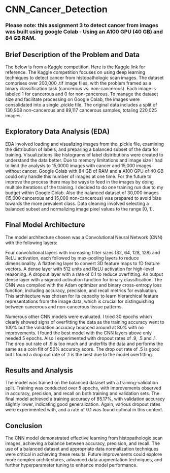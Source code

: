 # CNN_Cancer_Detection

### Please note: this assignment 3 to detect cancer from images was built using google Colab - Using an A100 GPU (40 GB) and 84 GB RAM.

## Brief Description of the Problem and Data
The below is from a Kaggle competition. Here is the Kaggle link for reference.
The Kaggle competition focuses on using deep learning techniques to detect cancer from histopathologic scan images. The dataset comprises over 200,000 .tif image files, with the problem framed as a binary classification task (cancerous vs. non-cancerous). Each image is labeled 1 for cancerous and 0 for non-cancerous. To manage the dataset size and facilitate processing on Google Colab, the images were consolidated into a single .pickle file. The original data includes a split of 130,908 non-cancerous and 89,117 cancerous samples, totaling 220,025 images.

## Exploratory Data Analysis (EDA)
EDA involved loading and visualizing images from the .pickle file, examining the distribution of labels, and preparing a balanced subset of the data for training. Visualizations like histograms of label distributions were created to understand the data better. Due to memory limitations and image size I had to limit the analysis to 15,0000 images with cancer and 15,000 images without cancer. Google Colab with 84 GB of RAM and a A100 GPU of 40 GB could only handle this number of images at one time. For the future to improve the process there may be ways to feed in the images by doing multiple iterations of the training. I decided to do one training run due to my budget within Google Colab. Also the balanced dataset of 30,000 images (15,000 cancerous and 15,000 non-cancerous) was prepared to avoid bias towards the more prevalent class. Data cleaning involved selecting a balanced subset and normalizing image pixel values to the range [0, 1].

## Final Model Architecture
The model architecture chosen was a Convolutional Neural Network (CNN) with the following layers:

Four convolutional layers with increasing filter sizes (32, 64, 128, 128) and ReLU activation, each followed by max-pooling layers to reduce dimensionality.
A flattening layer to convert 3D feature maps to 1D feature vectors.
A dense layer with 512 units and ReLU activation for high-level reasoning.
A dropout layer with a rate of 0.1 to reduce overfitting.
An output dense layer with a sigmoid activation function for binary classification.
The CNN was compiled with the Adam optimizer and binary cross-entropy loss function, including accuracy, precision, and recall metrics for evaluation. This architecture was chosen for its capacity to learn hierarchical feature representations from the image data, which is crucial for distinguishing between cancerous and non-cancerous tissue patterns.

Numerous other CNN models were evaluated. I tried 30 epochs which clearly showed signs of overfitting the data as the training accuracy went to 100% but the validation accuracy bounced around at 80% with no improvements. I found the best model with the CNN layers above only needed 5 epochs. Also I experimented with dropout rates of .9, .5 and .1. The drop out rate of .9 is too much and underfits the data and performs the same as a coin flit of 50% accuracy score. The drop out rate of .5 is good but I found a drop out rate of .1 is the best due to the model overfitting.

## Results and Analysis
The model was trained on the balanced dataset with a training-validation split. Training was conducted over 5 epochs, with improvements observed in accuracy, precision, and recall on both training and validation sets. The final model achieved a training accuracy of 85.17%, with validation accuracy slightly lower, indicating good generalization. Again, various dropout rates were experimented with, and a rate of 0.1 was found optimal in this context.

## Conclusion
The CNN model demonstrated effective learning from histopathologic scan images, achieving a balance between accuracy, precision, and recall. The use of a balanced dataset and appropriate data normalization techniques were critical in achieving these results. Future improvements could explore more complex architectures, advanced data augmentation techniques, and further hyperparameter tuning to enhance model performance.
